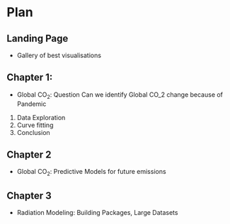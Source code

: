 # Plan 
## Landing Page
- Gallery of best visualisations
## Chapter 1:
- Global $\textrm{CO}_2$: Question Can we identify Global CO_2 change because of Pandemic 
1. Data Exploration
2. Curve fitting 
3. Conclusion 
## Chapter 2
- Global $\textrm{CO}_2$: Predictive Models for future emissions
## Chapter 3
- Radiation Modeling: Building Packages, Large Datasets  